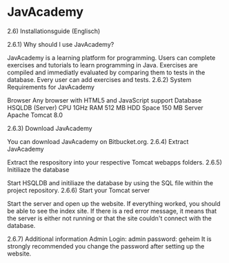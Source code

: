 # JavAcademy
2.6) Installationsguide (Englisch)

2.6.1) Why should I use JavAcademy?

JavAcademy is a learning platform for programming. Users can complete exercises and tutorials to learn programming in Java. Exercises are compiled and immediatly evaluated by comparing them to tests in the database.
Every user can add exercises and tests.
2.6.2) System Requirements for JavAcademy

Browser
Any browser with HTML5 and JavaScript support
Database
HSQLDB (Server)
CPU
1GHz
RAM
512 MB
HDD Space
150 MB
Server
Apache Tomcat 8.0

2.6.3) Download JavAcademy

You can download JavAcademy on Bitbucket.org. 
2.6.4) Extract JavAcademy 

Extract the respository into your respective Tomcat webapps folders.
2.6.5) Initiliaze the database

Start HSQLDB and initiliaze the database by using the SQL file within the project repository.
2.6.6) Start your Tomcat server

Start the server and open up the website. If everything worked, you should be able to see the index site. If there is a red error message, it means that the server is either not running or that the site couldn't connect with the database.

2.6.7) Additional information
Admin Login: admin password: geheim
It is strongly recommended you change the password after setting up the website.
